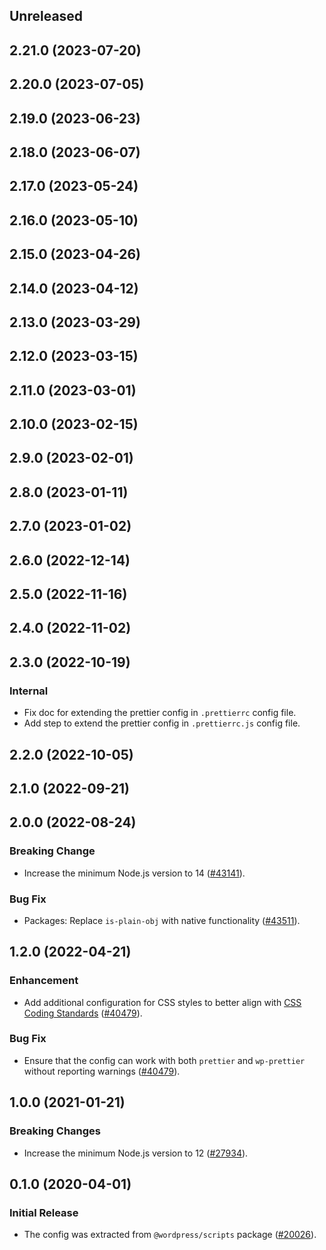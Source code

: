 <!-- Learn how to maintain this file at https://github.com/WordPress/gutenberg/tree/HEAD/packages#maintaining-changelogs. -->

## Unreleased

## 2.21.0 (2023-07-20)

## 2.20.0 (2023-07-05)

## 2.19.0 (2023-06-23)

## 2.18.0 (2023-06-07)

## 2.17.0 (2023-05-24)

## 2.16.0 (2023-05-10)

## 2.15.0 (2023-04-26)

## 2.14.0 (2023-04-12)

## 2.13.0 (2023-03-29)

## 2.12.0 (2023-03-15)

## 2.11.0 (2023-03-01)

## 2.10.0 (2023-02-15)

## 2.9.0 (2023-02-01)

## 2.8.0 (2023-01-11)

## 2.7.0 (2023-01-02)

## 2.6.0 (2022-12-14)

## 2.5.0 (2022-11-16)

## 2.4.0 (2022-11-02)

## 2.3.0 (2022-10-19)

### Internal

-   Fix doc for extending the prettier config in `.prettierrc` config file.
-   Add step to extend the prettier config in `.prettierrc.js` config file.

## 2.2.0 (2022-10-05)

## 2.1.0 (2022-09-21)

## 2.0.0 (2022-08-24)

### Breaking Change

-   Increase the minimum Node.js version to 14 ([#43141](https://github.com/WordPress/gutenberg/pull/43141)).

### Bug Fix

-   Packages: Replace `is-plain-obj` with native functionality ([#43511](https://github.com/WordPress/gutenberg/pull/43511)).

## 1.2.0 (2022-04-21)

### Enhancement

-   Add additional configuration for CSS styles to better align with [CSS Coding Standards](https://developer.wordpress.org/coding-standards/wordpress-coding-standards/css/) ([#40479](https://github.com/WordPress/gutenberg/pull/40479)).

### Bug Fix

-   Ensure that the config can work with both `prettier` and `wp-prettier` without reporting warnings ([#40479](https://github.com/WordPress/gutenberg/pull/40479)).

## 1.0.0 (2021-01-21)

### Breaking Changes

-   Increase the minimum Node.js version to 12 ([#27934](https://github.com/WordPress/gutenberg/pull/27934)).

## 0.1.0 (2020-04-01)

### Initial Release

-   The config was extracted from `@wordpress/scripts` package ([#20026](https://github.com/WordPress/gutenberg/pull/20026)).
